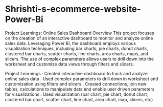 # Shrishti-s-ecommerce-website-Power-Bi

Project Learnings: Online Sales Dashboard
Overview
This project focuses on the creation of an interactive dashboard to monitor and analyze online sales data. Leveraging Power BI,
the dashboard employs various visualization techniques, including bar charts, pie charts, donut charts, clustered bar charts, 
scatter charts, line charts, area charts, maps, and slicers. The use of complex parameters allows users to drill down into the 
worksheet and customize data views through filters and slicers.

Project Learnings
· Created interactive dashboard to track and analyze online sales data
. Used complex parameters to drill down in worksheet and
customization using filters and slicers
. Created connections, join new tables, calculations to manipulate
data and enable user driven parameters for visualizations
. Used
visualization (bar chart, pie chart, donut chart,
clustered bar chart, scatter chart, line chart,
area chart, map, slicers, etc)
